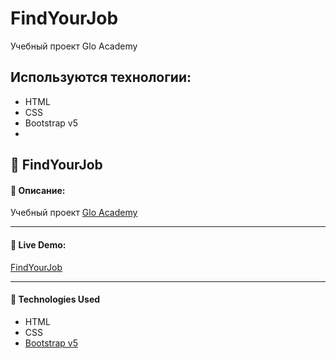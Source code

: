 # FindYourJob
 Учебный проект Glo Academy

## Используются технологии:
- HTML
- CSS
- Bootstrap v5
- 
## :pushpin: FindYourJob
#### :memo: Описание: 

Учебный проект [Glo Academy](https://glo.academy/)
___

#### :link: Live Demo: 
[FindYourJob](https://alexsanders-git.github.io/FindYourJob/)
___

#### :rocket: Technologies Used

* HTML
* CSS
* [Bootstrap v5](https://getbootstrap.com/)
